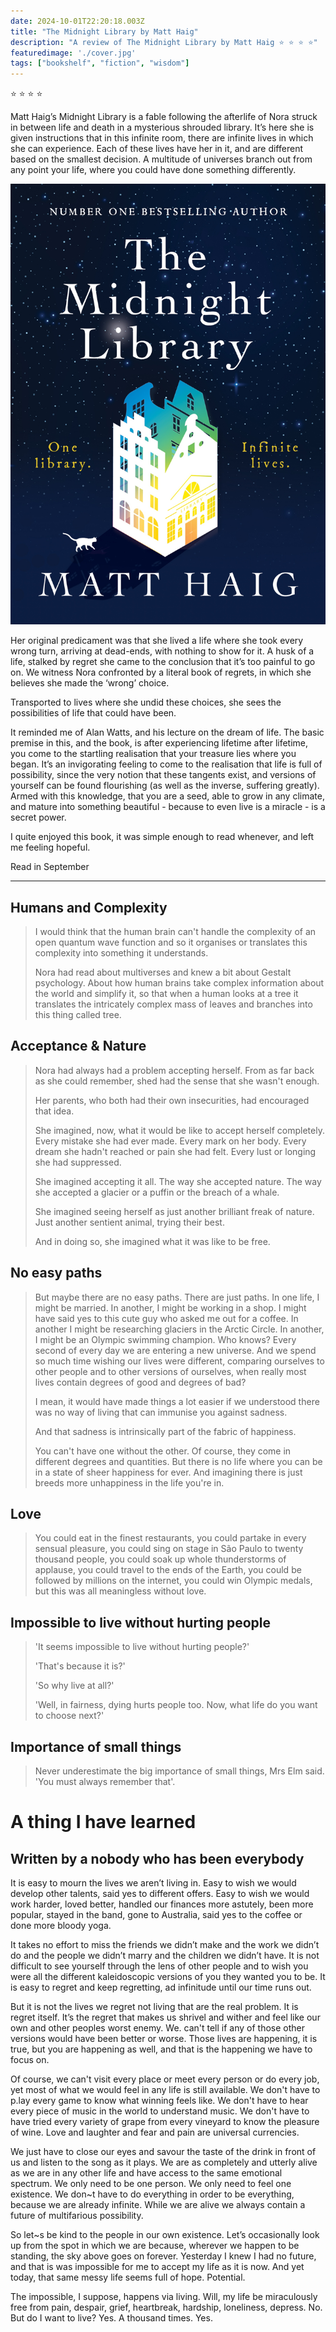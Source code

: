 ```yaml
---    
date: 2024-10-01T22:20:18.003Z
title: "The Midnight Library by Matt Haig"
description: "A review of The Midnight Library by Matt Haig ⭐ ⭐ ⭐ ⭐"
featuredimage: './cover.jpg'
tags: ["bookshelf", "fiction", "wisdom"]
---   
```

⭐ ⭐ ⭐ ⭐

Matt Haig’s Midnight Library is a fable following the afterlife of Nora struck in between life and death in a mysterious shrouded library. It’s here she is given instructions that in this infinite room, there are infinite lives in which she can experience. Each of these lives have her in it, and are different based on the smallest decision. A multitude of universes branch out from any point your life, where you could have done something differently. 

![](./cover.jpg)
<br/>

Her original predicament was that she lived a life where she took every wrong turn, arriving at dead-ends, with nothing to show for it. A husk of a life, stalked by regret she came to the conclusion that it’s too painful to go on. We witness Nora confronted by a literal book of regrets, in which she believes she made the ‘wrong’ choice. 

Transported to lives where she undid these choices, she sees the possibilities of life that could have been.

It reminded me of Alan Watts, and his lecture on the dream of life. The basic premise in this, and the book, is after experiencing lifetime after lifetime, you come to the startling realisation that your treasure lies where you began. It’s an invigorating feeling to come to the realisation that life is full of possibility, since the very notion that these tangents exist, and versions of yourself can be found flourishing (as well as the inverse, suffering greatly). Armed with this knowledge, that you are a seed, able to grow in any climate, and mature into something beautiful - because to even live is a miracle - is a secret power. 

I quite enjoyed this book, it was simple enough to read whenever, and left me feeling hopeful. 

Read in September

--- 

## Humans and Complexity 
> I would think that the human brain can't handle the complexity of an open quantum wave function and so it organises or translates this complexity into something it understands.
>
> Nora had read about multiverses and knew a bit about Gestalt psychology. About how human brains take complex information about the world and simplify it, so that when a human looks at a tree it translates the intricately complex mass of leaves and branches into this thing called tree.

## Acceptance & Nature
> Nora had always had a problem accepting herself. From as far back as she could remember, shed had the sense that she wasn't enough.
>
> Her parents, who both had their own insecurities, had encouraged that idea.
>
> She imagined, now, what it would be like to accept herself completely. Every mistake she had ever made. Every mark on her body. Every dream she hadn't reached or pain she had felt. Every lust or longing she had suppressed.
>
> She imagined accepting it all. The way she accepted nature. The way she accepted a glacier or a puffin or the breach of a whale.
>
> She imagined seeing herself as just another brilliant freak of nature. Just another sentient animal, trying their best.
>
> And in doing so, she imagined what it was like to be free.

## No easy paths

> But maybe there are no easy paths. There are just paths. In one life, I might be married. In another, I might be working in a shop. I might have said yes to this cute guy who asked me out for a coffee. In another I might be researching glaciers in the Arctic Circle. In another, I might be an Olympic swimming champion. Who knows? Every second of every day we are entering a new universe. And we spend so much time wishing our lives were different, comparing ourselves to other people and to other versions of ourselves, when really most lives contain degrees of good and degrees of bad?
>
> I mean, it would have made things a lot easier if we understood there was no way of living that can immunise you against sadness.
>
> And that sadness is intrinsically part of the fabric of happiness.
>
> You can't have one without the other. Of course, they come in different degrees and quantities. But there is no life where you can be in a state of sheer happiness for ever. And imagining there is just breeds more unhappiness in the life you're in.

## Love
> You could eat in the finest restaurants, you could partake in every sensual pleasure, you could sing on stage in São Paulo to twenty thousand people, you could soak up whole thunderstorms of applause, you could travel to the ends of the Earth, you could be followed by millions on the internet, you could win Olympic medals, but this was all meaningless without love.

## Impossible to live without hurting people
>'It seems impossible to live without hurting people?'
>
> 'That's because it is?'
>
> 'So why live at all?'
>
> 'Well, in fairness, dying hurts people too. Now, what life do you want to choose next?'

## Importance of small things
> Never underestimate the big importance of small things, Mrs Elm said. 'You must always remember that'.


# A thing I have learned
## Written by a nobody who has been everybody
It is easy to mourn the lives we aren’t living in. Easy to wish we would develop other talents, said yes to different offers. Easy to wish we would work harder, loved better, handled our finances more astutely, been more popular, stayed in the band, gone to Australia, said yes to the coffee or done more bloody yoga.

It takes no effort to miss the friends we didn’t make and the work we didn’t do and the people we didn’t marry and the children we didn’t have. It is not difficult to see yourself through the lens of other people and to wish you were all the different kaleidoscopic versions of you they wanted you to be. It is easy to regret and keep regretting, ad infinitude until our time runs out.

But it is not the lives we regret not living that are the real problem. It is regret itself. It’s the regret that makes us shrivel and wither and feel like our own and other peoples worst enemy. We. can't tell if any of those other versions would have been better or worse. Those lives are happening, it is true, but you are happening as well, and that is the happening we have to focus on.

Of course, we can't visit every place or meet every person or do every job, yet most of what we would feel in any life is still available. We don't have to p.lay every game to know what winning feels like. We don't have to hear every piece of music in the world to understand music. We don't have to have tried every variety of grape from every vineyard to know the pleasure of wine. Love and laughter and fear and pain are universal currencies.

We just have to close our eyes and savour the taste of the drink in front of us and listen to the song as it plays. We are as completely and utterly alive as we are in any other life and have access to the same emotional spectrum. We only need to be one person. We only need to feel one existence. We don~t have to do everything in order to be everything, because we are already infinite. While we are alive we always contain a future of multifarious possibility.

So let~s be kind to the people in our own existence. Let’s occasionally look up from the spot in which we are because, wherever we happen to be standing, the sky above goes on forever. Yesterday I knew I had no future, and that is was impossible for me to accept my life as it is now. And yet today, that same messy life seems full of hope. Potential.

The impossible, I suppose, happens via living. Will, my life be miraculously free from pain, despair, grief, heartbreak, hardship, loneliness, depress. No. But do I want to live? Yes. A thousand times. Yes.
